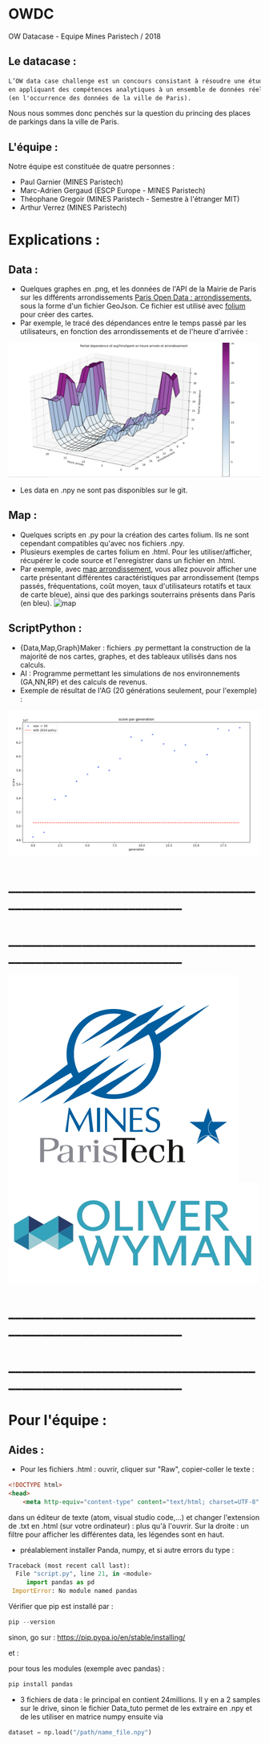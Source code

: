 # OWDC
OW Datacase - Equipe Mines Paristech / 2018

## Le datacase : 

```html
L’OW data case challenge est un concours consistant à résoudre une étude de cas business 
en appliquant des compétences analytiques à un ensemble de données réelles; 
(en l'occurrence des données de la ville de Paris).
```

Nous nous sommes donc penchés sur la question du princing des places de parkings dans la ville de Paris.

## L'équipe :

Notre équipe est constituée de quatre personnes : 

- Paul Garnier (MINES Paristech)
- Marc-Adrien Gergaud (ESCP Europe - MINES Paristech)
- Théophane Gregoir (MINES Paristech - Semestre à l'étranger MIT)
- Arthur Verrez (MINES Paristech)

# Explications : 

## Data : 

- Quelques graphes en .png, et les données de l'API de la Mairie de Paris sur les différents arrondissements [Paris Open Data : arrondissements](https://opendata.paris.fr/explore/dataset/arrondissements/table/), sous la forme d'un fichier GeoJson. Ce fichier est utilisé avec [folium](https://github.com/python-visualization/folium) pour créer des cartes. 
- Par exemple, le tracé des dépendances entre le temps passé par les utilisateurs, en fonction des arrondissements et de l'heure d'arrivée : 

![Graphe3D](3dgraph.png)

- Les data en .npy ne sont pas disponibles sur le git.


## Map : 

- Quelques scripts en .py pour la création des cartes folium. Ils ne sont cependant compatibles qu'avec nos fichiers .npy. 
- Plusieurs exemples de cartes folium en .html. Pour les utiliser/afficher, récupérer le code source et l'enregistrer dans un fichier en .html. 
- Par exemple, avec [map arrondissement](https://github.com/DonsetPG/OWDC/blob/master/Map/arrondissement-map-test.html), vous allez pouvoir afficher une carte présentant différentes caractéristiques par arrondissement (temps passés, fréquentations, coût moyen, taux d'utilisateurs rotatifs et taux de carte bleue), ainsi que des parkings souterrains présents dans Paris (en bleu). 
![map](map.png)

## ScriptPython : 

- {Data,Map,Graph}Maker : fichiers .py permettant la construction de la majorité de nos cartes, graphes, et des tableaux utilisés dans nos calculs.
- AI : Programme permettant les simulations de nos environnements (GA,NN,RP) et des calculs de revenus. 
- Exemple de résultat de l'AG (20 générations seulement, pour l'exemple) : 

![ga](ag.png)

# _______________________________________________________________
# _______________________________________________________________







![MINES Paristech](Logo_MINES_ParisTech.png)
![MINES Paristech](logo-oliver-wyman.png)







# _______________________________________________________________
# _______________________________________________________________



# Pour l'équipe : 

## Aides : 

- Pour les fichiers .html : ouvrir, cliquer sur "Raw", copier-coller le texte :
```html
<!DOCTYPE html>
<head>    
    <meta http-equiv="content-type" content="text/html; charset=UTF-8" /> .......
 ```
dans un éditeur de texte (atom, visual studio code,...) et changer l'extension de .txt en .html (sur votre ordinateur) : plus qu'à l'ouvrir. 
Sur la droite : un filtre pour afficher les différentes data, les légendes sont en haut.

- préalablement installer Panda, numpy, et si autre errors du type : 
```python
Traceback (most recent call last):                                                                                                             
  File "script.py", line 21, in <module>                                                                                                
     import pandas as pd                                                                                                                        
 ImportError: No module named pandas
 ```
 
 Vérifier que pip est installé par :
 
 ```python
 pip --version
 ```
 sinon, go sur : https://pip.pypa.io/en/stable/installing/
 
 et : 
 
 pour tous les modules (exemple avec pandas) : 
 
 ```python
pip install pandas
 ```
 
- 3 fichiers de data : le principal en contient 24millions. Il y en a 2 samples sur le drive, sinon le fichier Data_tuto permet de les extraire en .npy et de les utiliser en matrice numpy ensuite via 

```python
dataset = np.load("/path/name_file.npy")
```




